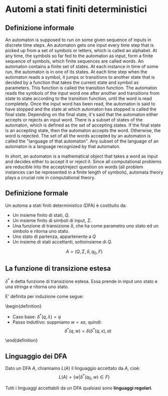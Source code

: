 # Automi a stati finiti deterministici

## Definizione informale

An automaton is supposed to run on some given sequence of inputs in discrete time steps. An automaton gets one input every time step that is picked up from a set of symbols or letters, which is called an alphabet. At any time, the symbols so far fed to the automaton as input, form a finite sequence of symbols, which finite sequences are called words. An automaton contains a finite set of states. At each instance in time of some run, the automaton is in one of its states. At each time step when the automaton reads a symbol, it jumps or transitions to another state that is decided by a function that takes the current state and symbol as parameters. This function is called the transition function. The automaton reads the symbols of the input word one after another and transitions from state to state according to the transition function, until the word is read completely. Once the input word has been read, the automaton is said to have stopped and the state at which automaton has stopped is called the final state. Depending on the final state, it's said that the automaton either accepts or rejects an input word. There is a subset of states of the automaton, which is defined as the set of accepting states. If the final state is an accepting state, then the automaton accepts the word. Otherwise, the word is rejected. The set of all the words accepted by an automaton is called the "language of that automaton". Any subset of the language of an automaton is a language recognized by that automaton.

 In short, an automaton is a mathematical object that takes a word as input and decides either to accept it or reject it. Since all computational problems are reducible into the accept/reject question on words (all problem instances can be represented in a finite length of symbols), automata theory plays a crucial role in computational theory.

## Definizione formale

Un automa a stati finiti deterministico (DFA) è costituito da:

* Un insieme finito di stati, $Q$.
* Un insieme finito di simboli di input, $\Sigma$.
* Una funzione di transizione $\delta$, che ha come parametro uno stato ed un simbolo e ritorna uno stato.
* Uno stato di partenza, appartenente a $Q$
* Un insieme di stati accettanti, sottoinsieme di $Q$.

$$A = (Q, \Sigma, \delta, q_0, F)$$

## La funzione di transizione estesa

$\delta^*$ è detta funzione di transizione estesa. Essa prende in input uno stato e una stringa e ritorna uno stato.

E' definita per induzione come segue:

\begin{definition}

* Caso base: $\delta^*(q,\lambda) = q$
* Passo induttivo: suppniamo $w = xa$, quindi: $$\delta^*(q,w) = \delta(\delta^*(q,x),a)$$

\end{definition}

## Linguaggio dei DFA

Dato un DFA $A$, chiamiamo $L(A)$ il linguaggio accettato da $A$, cioè: $$L(A) = \{w | \delta^*(q_0,w) \in F\}$$

Tutti i linguaggi accettabili da un DFA qualsiasi sono **linguaggi regolari**.
